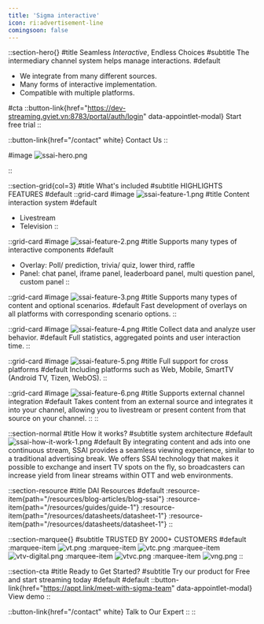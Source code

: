 ```yaml
---
title: 'Sigma interactive'
icon: ri:advertisement-line
comingsoon: false
---
```


::section-hero{}
#title
Seamless _Interactive_, Endless Choices
#subtitle
The intermediary channel system helps manage interactions.
#default
- We integrate from many different sources.
- Many forms of interactive implementation.
- Compatible with multiple platforms.

#cta
::button-link{href="https://dev-streaming.gviet.vn:8783/portal/auth/login" data-appointlet-modal}
Start free trial
::

::button-link{href="/contact" white}
Contact Us
::

#image
![ssai-hero.png](/ssai/ssai-hero.png)

::


::section-grid{col=3}
#title
What's included
#subtitle
HIGHLIGHTS FEATURES
#default
  ::grid-card
  #image
  ![ssai-feature-1.png](/ssai/ssai-feature-1.png)
  #title
  Content interaction system
  #default
  - Livestream
  - Television 
  ::

  ::grid-card
  #image
  ![ssai-feature-2.png](/ssai/ssai-feature-2.png)
  #title
  Supports many types of interactive components
  #default
  - Overlay: Poll/ prediction, trivia/ quiz, lower third, raffle
  - Panel: chat panel, iframe panel, leaderboard panel, multi question panel, custom panel
  ::

  ::grid-card
  #image
  ![ssai-feature-3.png](/ssai/ssai-feature-3.png)
  #title
  Supports many types of content and optional scenarios.
  #default
  Fast development of overlays on all platforms with corresponding scenario options.
  ::

  ::grid-card
  #image
  ![ssai-feature-4.png](/ssai/ssai-feature-4.png)
  #title
  Collect data and analyze user behavior.
  #default
  Full statistics, aggregated points and user interaction time.
  ::

  ::grid-card
  #image
  ![ssai-feature-5.png](/ssai/ssai-feature-5.png)
  #title
  Full support for cross platforms
  #default
  Including platforms such as Web, Mobile, SmartTV (Android TV, Tizen, WebOS).
  ::

  ::grid-card
  #image
  ![ssai-feature-6.png](/ssai/ssai-feature-6.png)
  #title
  Supports external channel integration
  #default
  Takes content from an external source and integrates it into your channel, allowing you to livestream or present content from that source on your channel.
  ::
::

::section-normal
#title
How it works?
#subtitle
system architecture
#default
![ssai-how-it-work-1.png](/ssai/ssai-how-it-work-1.png)
#default
By integrating content and ads into one continuous stream, SSAI provides a seamless viewing experience, similar to a traditional advertising break. We offers SSAI technology that makes it possible to exchange and insert TV spots on the fly, so broadcasters can increase yield from linear streams within OTT and web environments.

::section-resource
#title
DAI Resources
#default
:resource-item{path="/resources/blog-articles/blog-ssai"}
:resource-item{path="/resources/guides/guide-1"}
:resource-item{path="/resources/datasheets/datasheet-1"}
:resource-item{path="/resources/datasheets/datasheet-1"}
::

::section-marquee{}
#subtitle
TRUSTED BY 2000+ CUSTOMERS
#default
:marquee-item
![vt.png](/testimonial/vt.png)
:marquee-item
![vtc.png](/testimonial/vtc.png)
:marquee-item
![vtv-digital.png](/testimonial/vtv-digital.png)
:marquee-item
![vtvc.png](/testimonial/vtvc.png)
:marquee-item
![vng.png](/testimonial/vng.png)
::


::section-cta
#title
Ready to Get Started?
#subtitle
Try our product for Free and start streaming today
#default
#default
::button-link{href="https://appt.link/meet-with-sigma-team" data-appointlet-modal}
View demo
::

::button-link{href="/contact" white}
  Talk to Our Expert
::
::
